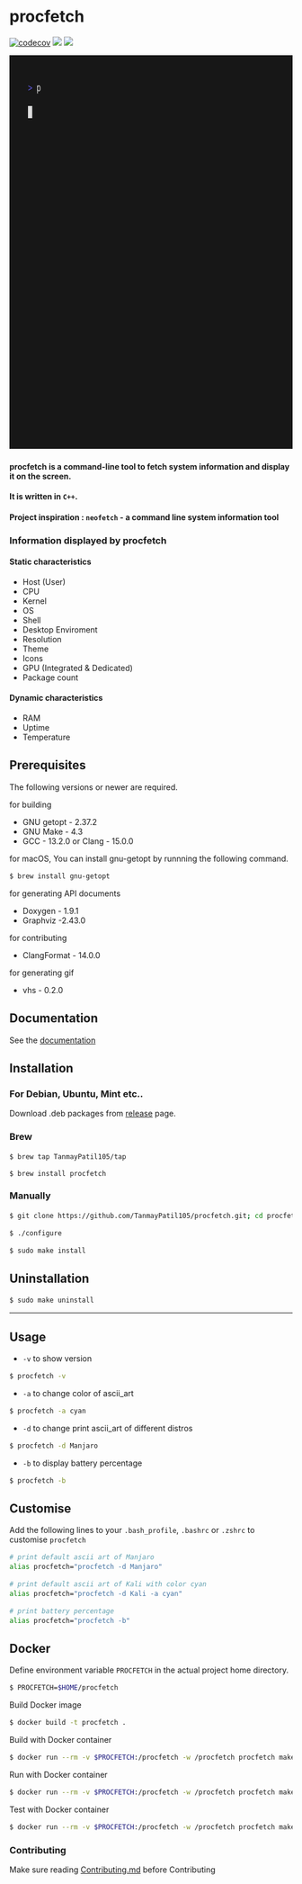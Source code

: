 # procfetch 
[![codecov](https://codecov.io/gh/TanmayPatil105/procfetch/branch/main/graph/badge.svg?token=QR6JGV3862)](https://codecov.io/gh/TanmayPatil105/procfetch)
![](https://github.com/TanmayPatil105/procfetch/actions/workflows/unit-test.yml/badge.svg)
![](https://github.com/TanmayPatil105/procfetch/actions/workflows/doxygen-gh-pages.yml/badge.svg)

<p align="center">
<img src="./images/procfetch.gif" width="700" height="700">
</p>

#### procfetch is a command-line tool to fetch system information and display it on the screen. 
#### It is written in `C++`. 
#### Project inspiration : `neofetch` - a command line system information tool

### Information displayed by procfetch
#### Static characteristics

* Host (User)
* CPU
* Kernel
* OS
* Shell
* Desktop Enviroment
* Resolution
* Theme
* Icons
* GPU (Integrated & Dedicated)
* Package count

#### Dynamic characteristics
* RAM
* Uptime
* Temperature

## Prerequisites

The following versions or newer are required.

for building

* GNU getopt - 2.37.2
* GNU Make - 4.3
* GCC - 13.2.0 or Clang - 15.0.0

for macOS, You can install gnu-getopt by runnning the following command.
```bash
$ brew install gnu-getopt
```

for generating API documents

* Doxygen - 1.9.1
* Graphviz -2.43.0

for contributing

* ClangFormat - 14.0.0

for generating gif

* vhs - 0.2.0

## Documentation

See the [documentation](https://tanmaypatil105.github.io/procfetch/)

## Installation

### For Debian, Ubuntu, Mint etc..
Download .deb packages from [release](https://github.com/TanmayPatil105/procfetch/releases/latest) page.

### Brew
```
$ brew tap TanmayPatil105/tap
```
```
$ brew install procfetch
```

### Manually
```bash
$ git clone https://github.com/TanmayPatil105/procfetch.git; cd procfetch
 ```
```bash
$ ./configure
```
```bash
$ sudo make install
```

## Uninstallation
```bash
$ sudo make uninstall
```

<hr/>

## Usage

- `-v` to show version
```bash
$ procfetch -v
```

- `-a` to change color of ascii_art
```bash
$ procfetch -a cyan
```

- `-d` to change print ascii_art of different distros
```bash
$ procfetch -d Manjaro
```

- `-b` to display battery percentage
```bash
$ procfetch -b
```

## Customise

Add the following lines to your `.bash_profile`, `.bashrc` or `.zshrc` to customise `procfetch`

```bash
# print default ascii art of Manjaro
alias procfetch="procfetch -d Manjaro"
```

```bash
# print default ascii art of Kali with color cyan
alias procfetch="procfetch -d Kali -a cyan"
```

```bash
# print battery percentage
alias procfetch="procfetch -b"
```

## Docker

Define environment variable `PROCFETCH` in the actual project home directory.

```sh
$ PROCFETCH=$HOME/procfetch
```

Build Docker image

```sh
$ docker build -t procfetch .
```

Build with Docker container
```sh
$ docker run --rm -v $PROCFETCH:/procfetch -w /procfetch procfetch make
```

Run with Docker container
```sh
$ docker run --rm -v $PROCFETCH:/procfetch -w /procfetch procfetch make run
```

Test with Docker container
```sh
$ docker run --rm -v $PROCFETCH:/procfetch -w /procfetch procfetch make check
```

### Contributing

Make sure reading [Contributing.md](https://github.com/TanmayPatil105/procfetch/blob/main/CONTRIBUTING.md) before Contributing

